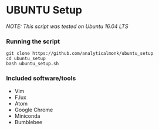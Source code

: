 # UBUNTU Setup

_NOTE: This script was tested on Ubuntu 16.04 LTS_

### Running the script

```
git clone https://github.com/analyticalmonk/ubuntu_setup
cd ubuntu_setup
bash ubuntu_setup.sh
```
### Included software/tools

- Vim
- F.lux
- Atom
- Google Chrome
- Miniconda
- Bumblebee

